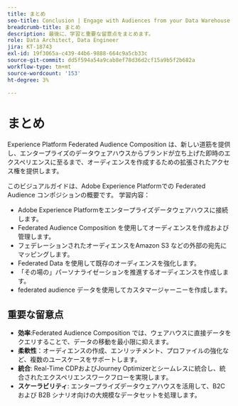 ```yaml
---
title: まとめ
seo-title: Conclusion | Engage with Audiences from your Data Warehouse using Federated Audience Composition
breadcrumb-title: まとめ
description: 最後に、学習と重要な留意点をまとめます。
role: Data Architect, Data Engineer
jira: KT-18743
exl-id: 19f3065a-c439-44b6-9888-664c9a5cb33c
source-git-commit: dd5f594a54a9cab8ef78d36d2cf15a9b5f2b682a
workflow-type: tm+mt
source-wordcount: '153'
ht-degree: 3%

---
```


# まとめ

Experience Platform Federated Audience Composition は、新しい道筋を提供し、エンタープライズのデータウェアハウスからブランドが立ち上げた即時のエクスペリエンスに至るまで、オーディエンスを作成するための拡張されたアクセス権を提供します。

このビジュアルガイドは、Adobe Experience Platformでの Federated Audience コンポジションの概要です。 学習内容：

- Adobe Experience Platformをエンタープライズデータウェアハウスに接続します。
- Federated Audience Composition を使用してオーディエンスを作成および管理します。
- フェデレーションされたオーディエンスをAmazon S3 などの外部の宛先にマッピングします。
- Federated Data を使用して既存のオーディエンスを強化します。
- 「その場の」パーソナライゼーションを推進するオーディエンスを作成します。
- federated audience データを使用してカスタマージャーニーを作成します。

## 重要な留意点

- **効率**:Federated Audience Composition では、ウェアハウスに直接データをクエリすることで、データの移動を最小限に抑えます。
- **柔軟性**：オーディエンスの作成、エンリッチメント、プロファイルの強化など、複数のユースケースをサポートします。
- **統合**: Real-Time CDPおよびJourney Optimizerとシームレスに統合し、統合されたエクスペリエンスワークフローを実現します。
- **スケーラビリティ**: エンタープライズデータウェアハウスを活用して、B2C および B2B シナリオ向けの大規模なデータセットを処理します。
